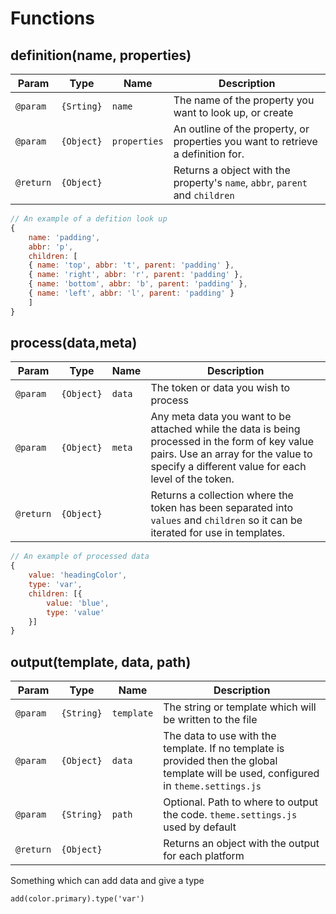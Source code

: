 # Functions

## definition(name, properties)

| Param     | Type       | Name         | Description                                                                      |
| --------- | ---------- | ------------ | -------------------------------------------------------------------------------- |
| `@param`  | `{Srting}` | `name`       | The name of the property you want to look up, or create                          |
| `@param`  | `{Object}` | `properties` | An outline of the property, or properties you want to retrieve a definition for. |
| `@return` | `{Object}` |              | Returns a object with the property's `name`, `abbr`, `parent` and `children`     |

```js
// An example of a defition look up
{
    name: 'padding',
    abbr: 'p',
    children: [
    { name: 'top', abbr: 't', parent: 'padding' },
    { name: 'right', abbr: 'r', parent: 'padding' },
    { name: 'bottom', abbr: 'b', parent: 'padding' },
    { name: 'left', abbr: 'l', parent: 'padding' }
    ]
}
```

## process(data,meta)

| Param     | Type       | Name   | Description                                                                                                                                                                                  |
| --------- | ---------- | ------ | -------------------------------------------------------------------------------------------------------------------------------------------------------------------------------------------- |
| `@param`  | `{Object}` | `data` | The token or data you wish to process                                                                                                                                                        |
| `@param`  | `{Object}` | `meta` | Any meta data you want to be attached while the data is being processed in the form of key value pairs. Use an array for the value to specify a different value for each level of the token. |
| `@return` | `{Object}` |        | Returns a collection where the token has been separated into `values` and `children` so it can be iterated for use in templates.                                                             |

```js
// An example of processed data
{
    value: 'headingColor',
    type: 'var',
    children: [{
        value: 'blue',
        type: 'value'
    }]
}
```

## output(template, data, path)

| Param     | Type       | Name       | Description                                                                                                                            |
| --------- | ---------- | ---------- | -------------------------------------------------------------------------------------------------------------------------------------- |
| `@param`  | `{String}` | `template` | The string or template which will be written to the file                                                                               |
| `@param`  | `{Object}` | `data`     | The data to use with the template. If no template is provided then the global template will be used, configured in `theme.settings.js` |
| `@param`  | `{String}` | `path`     | Optional. Path to where to output the code. `theme.settings.js` used by default                                                        |
| `@return` | `{Object}` |            | Returns an object with the output for each platform                                                                                    |








Something which can add data and give a type

`add(color.primary).type('var')`
